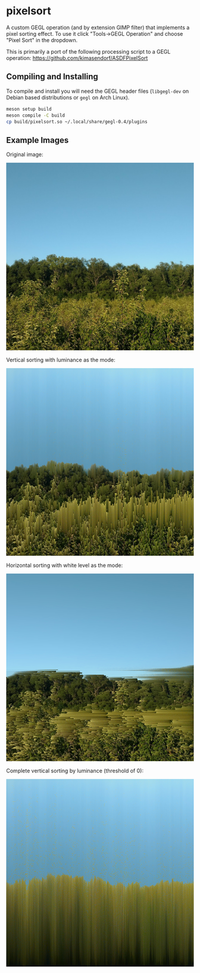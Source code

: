 pixelsort
=========

A custom GEGL operation (and by extension GIMP filter) that implements a pixel
sorting effect.  To use it click "Tools->GEGL Operation" and choose "Pixel Sort"
in the dropdown.

This is primarily a port of the following processing script to a GEGL operation:
https://github.com/kimasendorf/ASDFPixelSort

## Compiling and Installing

To compile and install you will need the GEGL header files (`libgegl-dev` on
Debian based distributions or `gegl` on Arch Linux).

```bash
meson setup build
meson compile -C build
cp build/pixelsort.so ~/.local/share/gegl-0.4/plugins
```

## Example Images

Original image:

![Original image](examples/example_1_original.png)

Vertical sorting with luminance as the mode:

![Original image](examples/example_1_luminance.png)

Horizontal sorting with white level as the mode:

![Original image](examples/example_1_white.png)

Complete vertical sorting by luminance (threshold of 0):

![Original image](examples/example_1_complete_sort.png)
